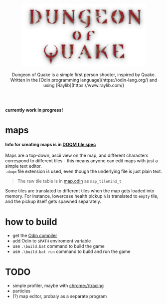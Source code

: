 <p align="center">
  <img src="/build/textures/dungeon_of_quake_logo.png" width="400">  
</p>

<p align="center">
  Dungeon of Quake is a simple first person shooter, inspired by Quake.
  </br>
  Written in the [Odin programming language](https://odin-lang.org/) and using [Raylib](https://www.raylib.com/)
</p>
</br>
</br>

**currently work in progress!**

# maps
#### Info for creating maps is in [DOQM file spec](doqm_format_spec.md)  
Maps are a top-down, ascii view on the map, and different characters correspond to different
tiles - this means anyone can edit maps with just a simple text editor.  
`.doqm` file extension is used, even though the underlying file is just plain text.

> The raw tile table is in [map.odin](/doq/map.odin) as `map_tileKind_t`

Some tiles are translated to different tiles when the map gets loaded into memory. For instance, lowercase
health pickup `h` is translated to `empty` tile, and the pickup itself gets spawned separately.


# how to build
- get the [Odin compiler](https://github.com/odin-lang/Odin)
- add Odin to `$PATH` enviroment variable
- use `.\build.bat` command to build the game  
- use `.\build.bat run` command to build and run the game  


# TODO
- simple profiler, maybe with [chrome://tracing](chrome://tracing)
- particles
- (?) map editor, probaly as a separate program
